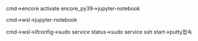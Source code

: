 cmd->encore activate encore_py39->jupyter-notebook

cmd->wsl->jupyter-notebook

cmd->wsl->ifconfig->sudo service status->sudo service ssh start->putty접속
